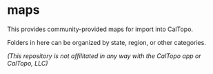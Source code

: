 # maps
This provides community-provided maps for import into CalTopo.

Folders in here can be organized by state, region, or other categories.

_(This repository is not affilitated in any way with the CalTopo app or CalTopo, LLC)_

